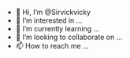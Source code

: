 - 👋 Hi, I’m @Sirvickvicky
- 👀 I’m interested in ...
- 🌱 I’m currently learning ...
- 💞️ I’m looking to collaborate on ...
- 📫 How to reach me ...

<!---
Sirvickvicky/Sirvickvicky is a ✨ special ✨ repository because its `README.md` (this file) appears on your GitHub profile.
You can click the Preview link to take a look at your changes.
--->

